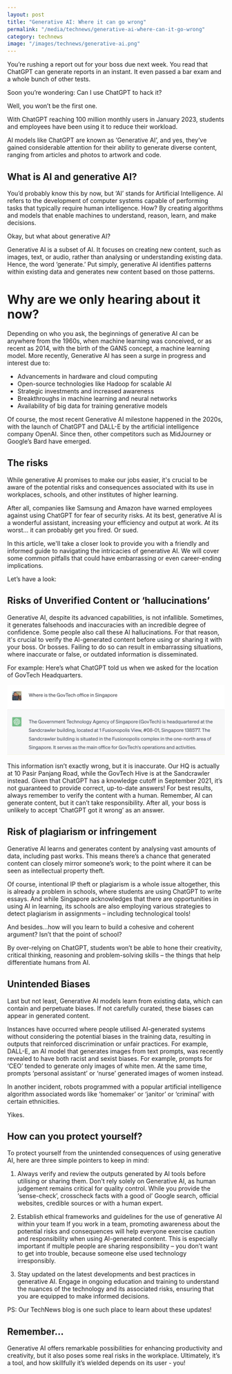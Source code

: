 ```yaml
---
layout: post
title: "Generative AI: Where it can go wrong"
permalink: "/media/technews/generative-ai-where-can-it-go-wrong"
category: technews
image: "/images/technews/generative-ai.png"
---
```

You’re rushing a report out for your boss due next week. You read that ChatGPT can generate reports in an instant. It even passed a bar exam and a whole bunch of other tests. 

Soon you’re wondering: Can I use ChatGPT to hack it? 

Well, you won’t be the first one. 

With ChatGPT reaching 100 million monthly users in January 2023, students and employees have been using it to reduce their workload. 

AI models like ChatGPT are known as ‘Generative AI’, and yes, they’ve gained considerable attention for their ability to generate diverse content, ranging from articles and photos to artwork and code.


## What is AI and generative AI?

You’d probably know this by now, but ‘AI’ stands for Artificial Intelligence. AI refers to the development of computer systems capable of performing tasks that typically require human intelligence. 
How? By creating algorithms and models that enable machines to understand, reason, learn, and make decisions. 

Okay, but what about generative AI? 

Generative AI is a subset of AI. It focuses on creating new content, such as images, text, or audio, rather than analysing or understanding existing data. Hence, the word ‘generate.’ 
Put simply, generative AI identifies patterns within existing data and generates new content based on those patterns.

# Why are we only hearing about it now?

Depending on who you ask, the beginnings of generative AI can be anywhere from the 1960s, when machine learning was conceived, or as recent as 2014, with the birth of the GANS concept, a machine learning model. More recently, Generative AI has seen a surge in progress and interest due to:

- Advancements in hardware and cloud computing 
- Open-source technologies like Hadoop for scalable AI
- Strategic investments and increased awareness
- Breakthroughs in machine learning and neural networks
- Availability of big data for training generative models

Of course, the most recent Generative AI milestone happened in the 2020s, with the launch of ChatGPT and DALL-E by the artificial intelligence company OpenAI. Since then, other competitors such as MidJourney or Google’s Bard have emerged.

## The risks 
While generative AI promises to make our jobs easier, it's crucial to be aware of the potential risks and consequences associated with its use in workplaces, schools, and other institutes of higher learning. 

After all, companies like Samsung and Amazon have warned employees against using ChatGPT for fear of security risks. At its best, generative AI is a wonderful assistant, increasing your efficiency and output at work. At its worst… it can probably get you fired. Or sued.

In this article, we'll take a closer look to provide you with a friendly and informed guide to navigating the intricacies of generative AI. We will cover some common pitfalls that could have embarrassing or even career-ending implications.

Let’s have a look: 

## Risks of Unverified Content or ‘hallucinations’ 


Generative AI, despite its advanced capabilities, is not infallible. Sometimes, it generates falsehoods and inaccuracies with an incredible degree of confidence. Some people also call these AI hallucinations. For that reason, it's crucial to verify the AI-generated content before using or sharing it with your boss. Or bosses. Failing to do so can result in embarrassing situations, where inaccurate or false, or outdated information is disseminated. 

For example: Here’s what ChatGPT told us when we asked for the location of GovTech Headquarters. 

![Wrong info from AI](/images/technews/generative-ai.png)

This information isn’t exactly wrong, but it is inaccurate. Our HQ is actually at 10 Pasir Panjang Road, while the GovTech Hive is at the Sandcrawler instead. Given that ChatGPT has a knowledge cutoff in September 2021, it’s not guaranteed to provide correct, up-to-date answers! For best results, always remember to verify the content with a human. Remember, AI can generate content, but it can’t take responsibility. After all, your boss is unlikely to accept ‘ChatGPT got it wrong’ as an answer. 


## Risk of plagiarism or infringement

Generative AI learns and generates content by analysing vast amounts of data, including past works. This means there’s a chance that generated content can closely mirror someone’s work; to the point where it can be seen as intellectual property theft. 

Of course, intentional IP theft or plagiarism is a whole issue altogether, this is already a problem in schools, where students are using ChatGPT to write essays. And while Singapore acknowledges that there are opportunities in using AI in learning, its schools are also employing various strategies to detect plagiarism in assignments – including technological tools! 

And besides…how will you learn to build a cohesive and coherent argument? Isn’t that the point of school?  

By over-relying on ChatGPT, students won’t be able to hone their creativity, critical thinking, reasoning and problem-solving skills – the things that help differentiate humans from AI. 

## Unintended Biases

Last but not least, Generative AI models learn from existing data, which can contain and perpetuate biases. If not carefully curated, these biases can appear in generated content. 

Instances have occurred where people utilised AI-generated systems without considering the potential biases in the training data, resulting in outputs that reinforced discrimination or unfair practices. For example, DALL-E, an AI model that generates images from text prompts, was recently revealed to have both racist and sexist biases. For example, prompts for ‘CEO’ tended to generate only images of white men. At the same time, prompts ‘personal assistant’ or ‘nurse’ generated images of women instead. 


In another incident, robots programmed with a popular artificial intelligence algorithm associated words like ‘homemaker’ or ‘janitor’ or ‘criminal’ with certain ethnicities. 

Yikes.


## How can you protect yourself? 

To protect yourself from the unintended consequences of using generative AI, here are three simple pointers to keep in mind:


1. Always verify and review the outputs generated by AI tools before utilising or sharing them. 
Don't rely solely on Generative AI, as human judgement remains critical for quality control. While you provide the ‘sense-check’, crosscheck facts with a good ol’ Google search, official websites, credible sources or with a human expert.  

2. Establish ethical frameworks and guidelines for the use of generative AI within your team
If you work in a team, promoting awareness about the potential risks and consequences will help everyone exercise caution and responsibility when using AI-generated content. This is especially important if multiple people are sharing responsibility – you don’t want to get into trouble, because someone else used technology irresponsibly. 

3. Stay updated on the latest developments and best practices in generative AI. 
Engage in ongoing education and training to understand the nuances of the technology and its associated risks, ensuring that you are equipped to make informed decisions. 

PS: Our TechNews blog is one such place to learn about these updates! 


## Remember… 


Generative AI offers remarkable possibilities for enhancing productivity and creativity, but it also poses some real risks in the workplace. Ultimately, it’s a tool, and how skillfully it’s wielded depends on its user - you!  

